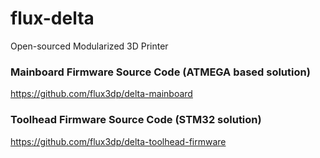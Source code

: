 # flux-delta
Open-sourced Modularized 3D Printer




### Mainboard Firmware Source Code (ATMEGA based solution)

https://github.com/flux3dp/delta-mainboard


### Toolhead Firmware Source Code (STM32 solution)

https://github.com/flux3dp/delta-toolhead-firmware

